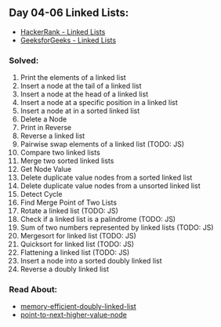 ## Day 04-06 Linked Lists: 
 * [HackerRank - Linked Lists](https://www.hackerrank.com/domains/data-structures/linked-lists/page/1)
 * [GeeksforGeeks - Linked Lists](http://www.geeksforgeeks.org/data-structures/#LinkedList)

### Solved:
1. Print the elements of a linked list 
2. Insert a node at the tail of a linked list
3. Insert a node at the head of a linked list
4. Insert a node at a specific position in a linked list
5. Insert a node at in a sorted linked list
6. Delete a Node
7. Print in Reverse
8. Reverse a linked list
9. Pairwise swap elements of a linked list (TODO: JS)
10. Compare two linked lists 
11. Merge two sorted linked lists
12. Get Node Value
13. Delete duplicate value nodes from a sorted linked list
14. Delete duplicate value nodes from a unsorted linked list
15. Detect Cycle
16. Find Merge Point of Two Lists
17. Rotate a linked list (TODO: JS)
18. Check if a linked list is a palindrome (TODO: JS)
19. Sum of two numbers represented by linked lists (TODO: JS) 
20. Mergesort for linked list (TODO: JS)
21. Quicksort for linked list (TODO: JS)
22. Flattening a linked list (TODO: JS)
23. Insert a node into a sorted doubly linked list
24. Reverse a doubly linked list

### Read About:
* [memory-efficient-doubly-linked-list](http://www.geeksforgeeks.org/memory-efficient-doubly-linked-list/)
* [point-to-next-higher-value-node](http://www.geeksforgeeks.org/point-to-next-higher-value-node-in-a-linked-list-with-an-arbitrary-pointer/)



